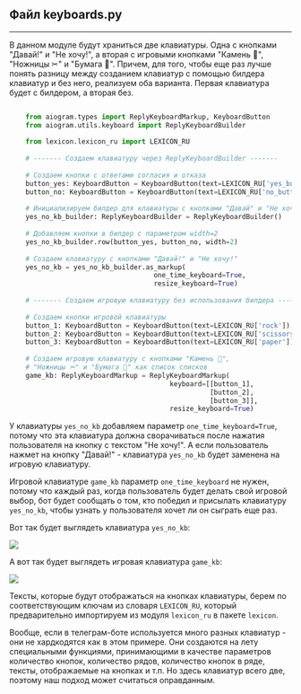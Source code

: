 ## Файл keyboards.py
-----------------

В данном модуле будут храниться две клавиатуры. Одна с кнопками "Давай!" и "Не хочу!", а вторая с игровыми кнопками "Камень 🗿", "Ножницы ✂" и "Бумага 📜". Причем, для того, чтобы еще раз лучше понять разницу между созданием клавиатур с помощью билдера клавиатур и без него, реализуем оба варианта. Первая клавиатура будет с билдером, а вторая без.
```python

    from aiogram.types import ReplyKeyboardMarkup, KeyboardButton
    from aiogram.utils.keyboard import ReplyKeyboardBuilder
    
    from lexicon.lexicon_ru import LEXICON_RU
    
    # ------- Создаем клавиатуру через ReplyKeyboardBuilder -------
    
    # Создаем кнопки с ответами согласия и отказа
    button_yes: KeyboardButton = KeyboardButton(text=LEXICON_RU['yes_button'])
    button_no: KeyboardButton = KeyboardButton(text=LEXICON_RU['no_button'])
    
    # Инициализируем билдер для клавиатуры с кнопками "Давай" и "Не хочу!"
    yes_no_kb_builder: ReplyKeyboardBuilder = ReplyKeyboardBuilder()
    
    # Добавляем кнопки в билдер с параметром width=2
    yes_no_kb_builder.row(button_yes, button_no, width=2)
    
    # Создаем клавиатуру с кнопками "Давай!" и "Не хочу!"
    yes_no_kb = yes_no_kb_builder.as_markup(
                                    one_time_keyboard=True,
                                    resize_keyboard=True)
    
    # ------- Создаем игровую клавиатуру без использования билдера -------
    
    # Создаем кнопки игровой клавиатуры
    button_1: KeyboardButton = KeyboardButton(text=LEXICON_RU['rock'])
    button_2: KeyboardButton = KeyboardButton(text=LEXICON_RU['scissors'])
    button_3: KeyboardButton = KeyboardButton(text=LEXICON_RU['paper'])
    
    # Создаем игровую клавиатуру с кнопками "Камень 🗿",
    # "Ножницы ✂" и "Бумага 📜" как список списков
    game_kb: ReplyKeyboardMarkup = ReplyKeyboardMarkup(
                                        keyboard=[[button_1],
                                                  [button_2],
                                                  [button_3]],
                                        resize_keyboard=True)
```

У клавиатуры `yes_no_kb` добавляем параметр `one_time_keyboard=True`, потому что эта клавиатура должна сворачиваться после нажатия пользователя на кнопку с текстом "Не хочу!". А если пользователь нажмет на кнопку "Давай!" - клавиатура `yes_no_kb` будет заменена на игровую клавиатуру. 

Игровой клавиатуре `game_kb` параметр `one_time_keyboard` не нужен, потому что каждый раз, когда пользователь будет делать свой игровой выбор, бот будет сообщать о том, кто победил и присылать клавиатуру `yes_no_kb`, чтобы узнать у пользователя хочет ли он сыграть еще раз.

Вот так будет выглядеть клавиатура `yes_no_kb`:

![](https://ucarecdn.com/58182fd8-3900-4453-a2c2-0757f0655caa/-/preview/-/enhance/72/)

А вот так будет выглядеть игровая клавиатура `game_kb`:

![](https://ucarecdn.com/a043c454-e044-471d-b3ef-33a9da24450d/-/preview/-/enhance/77/)

Тексты, которые будут отображаться на кнопках клавиатуры, берем по соответствующим ключам из словаря `LEXICON_RU`, который предварительно импортируем из модуля `lexicon_ru` в пакете `lexicon`.

Вообще, если в телеграм-боте используется много разных клавиатур - они не хардкодятся как в этом примере. Они создаются на лету специальными функциями, принимающими в качестве параметров количество кнопок, количество рядов, количество кнопок в ряде, тексты, отображаемые на кнопках и т.п. Но здесь клавиатур всего две, поэтому наш подход может считаться оправданным.
